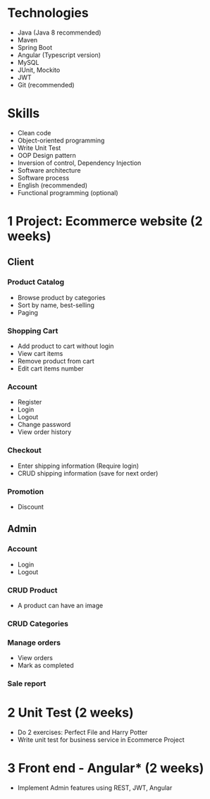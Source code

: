 # Technologies
* Java (Java 8 recommended)
* Maven
* Spring Boot
* Angular (Typescript version)
* MySQL
* JUnit, Mockito
* JWT
* Git (recommended)

# Skills
* Clean code
* Object-oriented programming
* Write Unit Test
* OOP Design pattern
* Inversion of control, Dependency Injection
* Software architecture
* Software process
* English (recommended)
* Functional programming (optional)

# 1 Project: Ecommerce website (2 weeks)

## Client

### Product Catalog
* Browse product by categories
* Sort by name, best-selling
* Paging

### Shopping Cart
* Add product to cart without login
* View cart items
* Remove product from cart
* Edit cart items number

### Account
* Register
* Login
* Logout
* Change password
* View order history

### Checkout
* Enter shipping information (Require login)
* CRUD shipping information (save for next order)

### Promotion
* Discount

## Admin

### Account
* Login
* Logout

### CRUD Product
* A product can have an image

### CRUD Categories

### Manage orders
* View orders
* Mark as completed

### Sale report

# 2 Unit Test (2 weeks)
* Do 2 exercises: Perfect File and Harry Potter
* Write unit test for business service in Ecommerce Project

# 3 Front end - Angular* (2 weeks)
* Implement Admin features using REST, JWT, Angular
